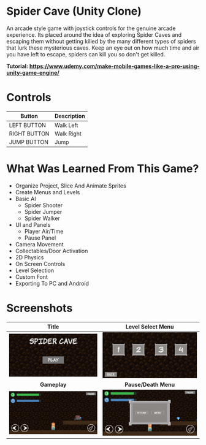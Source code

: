 # Spider Cave (Unity Clone)
An arcade style game with joystick controls for the genuine arcade experience. Its placed around the idea of exploring Spider Caves and escaping them without getting killed by the many different types of spiders that lurk these mysterious caves. Keep an eye out on how much time and air you have left to escape, spiders can kill you so don't get killed.

**Tutorial: https://www.udemy.com/make-mobile-games-like-a-pro-using-unity-game-engine/**

# Controls
Button | Description
------ | -----------
LEFT BUTTON | Walk Left
RIGHT BUTTON | Walk Right
JUMP BUTTON | Jump

# What Was Learned From This Game?
- Organize Project, Slice And Animate Sprites
- Create Menus and Levels
- Basic AI
    - Spider Shooter
    - Spider Jumper
    - Spider Walker
- UI and Panels
    - Player Air/Time
    - Pause Panel
- Camera Movement
- Collectables/Door Activation
- 2D Physics
- On Screen Controls
- Level Selection
- Custom Font
- Exporting To PC and Android

# Screenshots
Title | Level Select Menu
:---: | :------:
<img src="/Screenshots/Title.jpg"> | <img src="/Screenshots/LevelSelect.jpg">
**Gameplay** | **Pause/Death Menu**
<img src="/Screenshots/Gameplay.jpg"> | <img src="/Screenshots/Paused.jpg">
